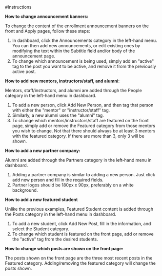#Instructions


**How to change announcement banners:**

To change the content of the enrollment announcement banners on the front and Apply pages, follow these steps:

1. In dashboard, click the Announcements category in the left-hand menu. You can then add new announcements, or edit existing ones by modifying the text within the Subtitle field and/or body of the announcement page.
2. To change which announcement is being used, simply add an "active" tag to the post you want to be active, and remove it from the previously active post.

**How to add new mentors, instructors/staff, and alumni:**

Mentors, staff/instructors, and alumni are added through the People category in the left-hand menu in dashboard.

1. To add a new person, click Add New Person, and then tag that person with either the "mentor" or "instructor/staff" tag.
2. Similarly, a new alumni uses the "alumni" tag.
3. To change which mentors/instructors/staff are featured on the front page, simply add or remove the Featured category from those mentors you wish to change. Not that there should always be at least 3 mentors with the featured category. If there are more than 3, only 3 will be shown.

**How to add a new partner company:**

Alumni are added through the Partners category in the left-hand menu in dashboard.

1. Adding a partner company is similar to adding a new person. Just click add new person and fill in the required fields.
2. Partner logos should be 180px x 90px, preferably on a white background.

**How to add a new featured student**

Unlike the previous examples, Featured Student content is added through the Posts category in the left-hand menu in dashboard.

1. To add a new student, click Add New Post, fill in the information, and select the Student category.
2. To change which student is featured on the front page, add or remove the "active" tag from the desired students.

**How to change which posts are shown on the front page:**

The posts shown on the front page are the three most recent posts in the Featured category. Adding/removing the featured category will change the posts shown.


